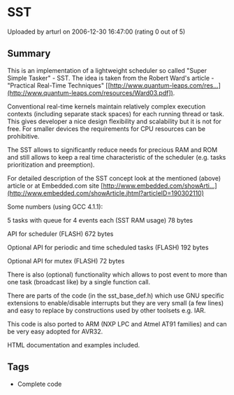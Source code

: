 # SST

Uploaded by arturl on 2006-12-30 16:47:00 (rating 0 out of 5)

## Summary

This is an implementation of a lightweight scheduler so called "Super Simple Tasker" - SST. The idea is taken from the Robert Ward's article - "Practical Real-Time Techniques" [[http://www.quantum-leaps.com/res...](http://www.quantum-leaps.com/resources/Ward03.pdf]).  

Conventional real-time kernels maintain relatively complex execution contexts (including separate stack spaces) for each running thread or task. This gives developer a nice design flexibility and scalability but it is not for free. For smaller devices the requirements for CPU resources can be prohibitive.  

The SST allows to significantly reduce needs for precious RAM and ROM and still allows to keep a real time characteristic of the scheduler (e.g. tasks prioritization and preemption).  

For detailed description of the SST concept look at the mentioned (above) article or at Embedded.com site [http://www.embedded.com/showArti...](http://www.embedded.com/showArticle.jhtml?articleID=190302110)  

Some numbers (using GCC 4.1.1):  

5 tasks with queue for 4 events each (SST RAM usage) 78 bytes  

API for scheduler (FLASH) 672 bytes  

Optional API for periodic and time scheduled tasks (FLASH) 192 bytes  

Optional API for mutex (FLASH) 72 bytes


There is also (optional) functionality which allows to post event to more than one task (broadcast like) by a single function call.


There are parts of the code (in the sst\_base\_def.h) which use GNU specific extensions to enable/disable interrupts but they are very small (a few lines) and easy to replace by constructions used by other toolsets e.g. IAR.  

This code is also ported to ARM (NXP LPC and Atmel AT91 families) and can be very easy adopted for AVR32.


HTML documentation and examples included.

## Tags

- Complete code
